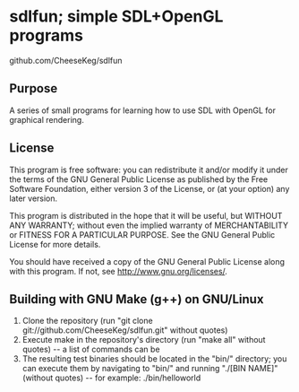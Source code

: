 sdlfun; simple SDL+OpenGL programs
===================================
github.com/CheeseKeg/sdlfun

Purpose
-----------------------------------
A series of small programs for learning how to use SDL with OpenGL for graphical rendering.

License
-----------------------------------
This program is free software: you can redistribute it and/or modify
it under the terms of the GNU General Public License as published by
the Free Software Foundation, either version 3 of the License, or
(at your option) any later version.

This program is distributed in the hope that it will be useful,
but WITHOUT ANY WARRANTY; without even the implied warranty of
MERCHANTABILITY or FITNESS FOR A PARTICULAR PURPOSE.  See the
GNU General Public License for more details.

You should have received a copy of the GNU General Public License
along with this program.  If not, see <http://www.gnu.org/licenses/>.

Building with GNU Make (g++) on GNU/Linux
-----------------------------------
1. Clone the repository (run "git clone git://github.com/CheeseKeg/sdlfun.git" without quotes)
3. Execute make in the repository's directory (run "make all" without quotes) -- a list of commands can be 
4. The resulting test binaries should be located in the "bin/" directory; you can execute them by navigating to "bin/" and running "./[BIN NAME]" (without quotes) -- for example: ./bin/helloworld
